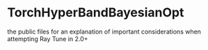 # TorchHyperBandBayesianOpt

the public files for an explanation of important considerations when attempting Ray Tune in 2.0+
